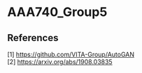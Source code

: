 # AAA740_Group5

## References
[1] https://github.com/VITA-Group/AutoGAN  
[2] https://arxiv.org/abs/1908.03835
